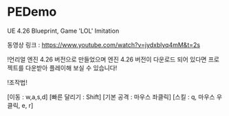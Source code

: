 # PEDemo
UE 4.26 Blueprint, Game 'LOL' Imitation

동영상 링크 : https://www.youtube.com/watch?v=jydxblyq4mM&t=2s

!언리얼 엔진 4.26 버전으로 만들었으며 엔진 4.26 버전이 다운로드 되어 있다면 프로젝트를 다운받아 플레이해 보실 수 있습니다!

!조작법!

[이동 : w,a,s,d] [빠른 달리기 : Shift] [기본 공격 : 마우스 좌클릭] [스킬 : q, 마우스 우클릭, e, r]
